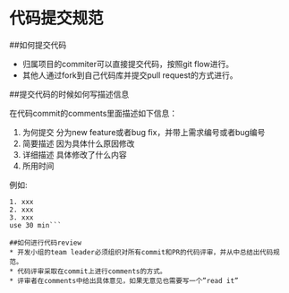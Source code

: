 # 代码提交规范
##如何提交代码
* 归属项目的commiter可以直接提交代码，按照git flow进行。
* 其他人通过fork到自己代码库并提交pull request的方式进行。

##提交代码的时候如何写描述信息

在代码commit的comments里面描述如下信息：

1. 为何提交 分为new feature或者bug fix，并带上需求编号或者bug编号
2. 简要描述 因为具体什么原因修改
3. 详细描述 具体修改了什么内容
4. 所用时间

例如:
```[bug fix #102] 修改首页面样式
1. xxx
2. xxx
3. xxx
use 30 min```

##如何进行代码review
* 开发小组的team leader必须组织对所有commit和PR的代码评审，并从中总结出代码规范。
* 代码评审采取在commit上进行comments的方式。
* 评审者在comments中给出具体意见，如果无意见也需要写一个”read it”

